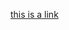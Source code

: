 [this is a link](https://colab.research.google.com/drive/1sI_nPu_lm4OcGO_QYbmD_thJYV-AB7s_?authuser=1#scrollTo=4gjgbYH8-qCuf)
